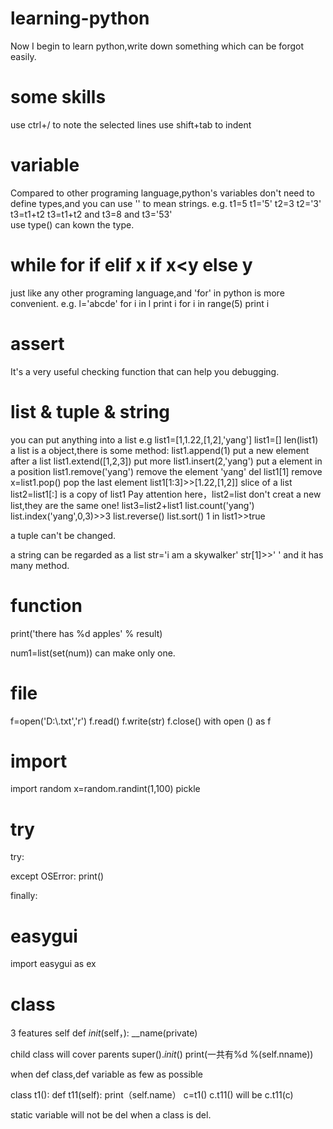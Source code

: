 # learning-python
Now I begin to learn python,write down something which can be forgot easily.
# some skills
use ctrl+/ to note the selected lines
use shift+tab to indent
# variable
Compared to other programing language,python's variables don't need to define types,and you can use '' to mean strings.
e.g. t1=5                     t1='5'
     t2=3                     t2='3'
     t3=t1+t2                 t3=t1+t2 
     and t3=8                 and t3='53'            
use type() can kown the type.
# while for if elif x if x<y else y
just like any other programing language,and 'for' in python is more convenient.
e.g.  l='abcde'
      for i in l
      print i
      for i in range(5)
      print i
# assert
It's a very useful checking function that can help you debugging.
# list & tuple & string
you can put anything into a list 
e.g list1=[1,1.22,[1,2],'yang']
    list1=[]
    len(list1)
a list is a object,there is some method:
  list1.append(1) put a new element after a list
  list1.extend([1,2,3]) put more 
  list1.insert(2,'yang') put a element in a position
  list1.remove('yang') remove the element 'yang'
  del list1[1] remove
  x=list1.pop() pop the last element
  list1[1:3]>>[1.22,[1,2]]  slice of a list
  list2=list1[:] is a copy of list1
Pay attention here，list2=list don't creat a new list,they are the same one!
  list3=list2+list1
  list.count('yang')
  list.index('yang',0,3)>>3
  list.reverse()
  list.sort()
1 in list1>>true 




a tuple can't be changed.





a string can be regarded as a list
str='i am a skywalker'
str[1]>>' '
and it has many method.
# function
print('there has %d apples' % result)

num1=list(set(num)) can make only one.

# file 
f=open('D:\\.txt','r')
f.read()
f.write(str)
f.close()
with open () as f
# import
import random
x=random.randint(1,100)
pickle

# try 
try:

except OSError:
print()

finally:
# easygui
import easygui as ex

# class
3 features
self
def _init_(self，):
__name(private)

child class will cover parents
super()._init_()
 print(一共有%d %(self.nname))
 
 when def class,def variable as few as possible
 
 
 class t1():
     def t11(self):
     print（self.name）
 c=t1()
 c.t11() will be c.t11(c)
 
 static variable will not be del when a class is del.
